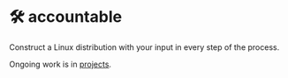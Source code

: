 # 🛠️ accountable
Construct a Linux distribution with your input in every step of the process.

Ongoing work is in [projects](https://github.com/cb-linux/accountable/projects?type=beta).
